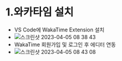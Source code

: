 # 1.와카타임 설치

* VS Code에 WakaTime Extension 설치
* &#x20;![스크린샷 2023-04-05 08 38 43](https://user-images.githubusercontent.com/76520716/229945785-72adbe1f-75ee-4ad4-a5e9-0f48378d0df1.png)
* WakaTime 회원가입 및 로그인 후 에디터 연동
* &#x20;![스크린샷 2023-04-05 08 43 08](https://user-images.githubusercontent.com/76520716/229946138-afd52ccc-3dfd-4eb3-a722-aa351dccee25.png)
